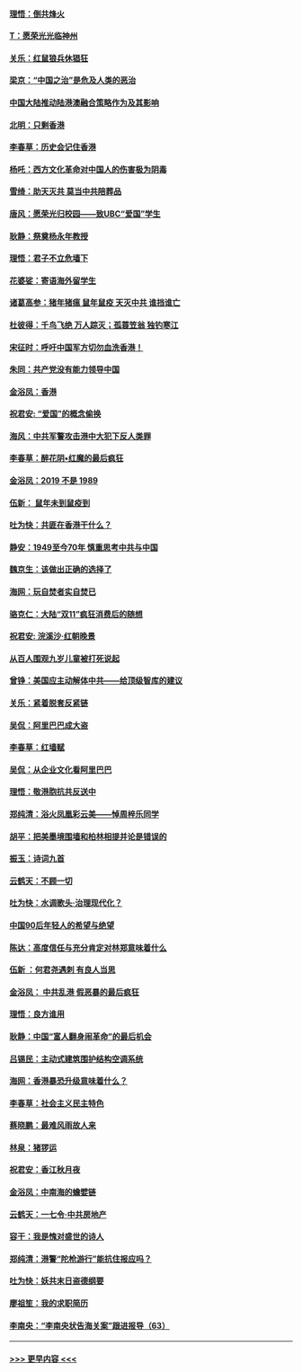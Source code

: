#### [理悟：倒共烽火](../pages/nsc993/n11668844.md?t=11211101) 
#### [T：愿荣光光临神州](../pages/nsc993/n11668421.md?t=11211101) 
#### [关乐：红鼠狼兵休猖狂](../pages/nsc993/n11668378.md?t=11211101) 
#### [梁京：“中国之治”是危及人类的恶治](../pages/nsc993/n11668328.md?t=11211101) 
#### [中国大陆推动陆港澳融合策略作为及其影响](../pages/nsc993/n11668157.md?t=11211101) 
#### [北明：只剩香港](../pages/nsc993/n11668002.md?t=11211101) 
#### [李春草：历史会记住香港](../pages/nsc993/n11667927.md?t=11211101) 
#### [杨吒：西方文化革命对中国人的伤害极为阴毒](../pages/nsc993/n11664521.md?t=11211101) 
#### [雪绮：助天灭共 莫当中共陪葬品](../pages/nsc993/n11662650.md?t=11211101) 
#### [唐风：愿荣光归校园——致UBC“爱国”学生](../pages/nsc993/n11662194.md?t=11211101) 
#### [耿静：祭奠杨永年教授](../pages/nsc993/n11662514.md?t=11211101) 
#### [理悟：君子不立危墙下](../pages/nsc993/n11662172.md?t=11211101) 
#### [花婆娑：寄语海外留学生](../pages/nsc993/n11662121.md?t=11211101) 
#### [诸葛高参：猪年猪瘟 鼠年鼠疫 天灭中共 谁挡谁亡](../pages/nsc993/n11661980.md?t=11211101) 
#### [杜彼得：千鸟飞绝 万人踪灭；孤蓑笠翁 独钓寒江](../pages/nsc993/n11661170.md?t=11211101) 
#### [宋征时：呼吁中国军方切勿血洗香港！](../pages/nsc993/n11415318.md?t=11211101) 
#### [朱同：共产党没有能力领导中国](../pages/nsc993/n11660421.md?t=11211101) 
#### [金浴凤：香港](../pages/nsc993/n11660419.md?t=11211101) 
#### [祝君安: “爱国”的概念偷换](../pages/nsc993/n11659706.md?t=11211101) 
#### [海风：中共军警攻击港中大犯下反人类罪](../pages/nsc993/n11659632.md?t=11211101) 
#### [李春草：醉花阴•红魔的最后疯狂](../pages/nsc993/n11659287.md?t=11211101) 
#### [金浴凤：2019 不是 1989](../pages/nsc993/n11657663.md?t=11211101) 
#### [伍新： 鼠年未到鼠疫到](../pages/nsc993/n11655098.md?t=11211101) 
#### [吐为快：共匪在香港干什么？](../pages/nsc993/n11654891.md?t=11211101) 
#### [静安：1949至今70年 慎重思考中共与中国](../pages/nsc993/n11651244.md?t=11211101) 
#### [魏京生：该做出正确的选择了](../pages/nsc993/n11653084.md?t=11211101) 
#### [海网：玩自焚者实自焚已](../pages/nsc993/n11652423.md?t=11211101) 
#### [骆克仁：大陆“双11”疯狂消费后的随想](../pages/nsc993/n11652305.md?t=11211101) 
#### [祝君安: 浣溪沙·红朝晚景](../pages/nsc993/n11652258.md?t=11211101) 
#### [从百人围观九岁儿童被打死说起](../pages/nsc993/n11651030.md?t=11211101) 
#### [曾铮：美国应主动解体中共——给顶级智库的建议](../pages/nsc993/n11649888.md?t=11211101) 
#### [关乐：紧着脱套反紧链](../pages/nsc993/n11649069.md?t=11211101) 
#### [吴侃：阿里巴巴成大盗](../pages/nsc993/n11645523.md?t=11211101) 
#### [李春草：红墙赋](../pages/nsc993/n11646389.md?t=11211101) 
#### [吴侃：从企业文化看阿里巴巴](../pages/nsc993/n11645476.md?t=11211101) 
#### [理悟：敬港胞抗共反送中](../pages/nsc993/n11645466.md?t=11211101) 
#### [郑纯清：浴火凤凰彩云美——悼周梓乐同学](../pages/nsc993/n11645155.md?t=11211101) 
#### [胡平：把美墨境围墙和柏林相提并论是错误的](../pages/nsc993/n11645134.md?t=11211101) 
#### [振玉：诗词九首](../pages/nsc993/n11644081.md?t=11211101) 
#### [云鹤天：不顾一切](../pages/nsc993/n11643508.md?t=11211101) 
#### [吐为快：水调歌头·治理现代化？](../pages/nsc993/n11643485.md?t=11211101) 
#### [中国90后年轻人的希望与绝望](../pages/nsc993/n11642317.md?t=11211101) 
#### [陈达：高度信任与充分肯定对林郑意味着什么](../pages/nsc993/n11641441.md?t=11211101) 
#### [伍新 ：何君尧遇刺 有良人当思](../pages/nsc993/n11641503.md?t=11211101) 
#### [金浴凤： 中共乱港  假恶暴的最后疯狂](../pages/nsc993/n11641495.md?t=11211101) 
#### [理悟：良方谁用](../pages/nsc993/n11641463.md?t=11211101) 
#### [耿静：中国“富人翻身闹革命”的最后机会](../pages/nsc993/n11640655.md?t=11211101) 
#### [吕锡民：主动式建筑围护结构空调系统](../pages/nsc993/n11640168.md?t=11211101) 
#### [海网：香港暴恐升级意味着什么？](../pages/nsc993/n11635904.md?t=11211101) 
#### [李春草：社会主义民主特色](../pages/nsc993/n11634657.md?t=11211101) 
#### [蔡晓鹏：最难风雨故人来](../pages/nsc993/n11633145.md?t=11211101) 
#### [林泉：猪猡运](../pages/nsc993/n11631469.md?t=11211101) 
#### [祝君安：香江秋月夜](../pages/nsc993/n11631440.md?t=11211101) 
#### [金浴凤：中南海的蟾嬖链](../pages/nsc993/n11631290.md?t=11211101) 
#### [云鹤天：一七令·中共房地产](../pages/nsc993/n11630084.md?t=11211101) 
#### [容干：我是愧对盛世的诗人](../pages/nsc993/n11630059.md?t=11211101) 
#### [郑纯清：港警“陀枪游行”能抗住报应吗？](../pages/nsc993/n11629999.md?t=11211101) 
#### [吐为快：妖共末日盗德纲要](../pages/nsc993/n11628610.md?t=11211101) 
#### [廖祖笙：我的求职简历](../pages/nsc993/n11628492.md?t=11211101) 
#### [李南央：“李南央状告海关案”跟进报导（63）](../pages/nsc993/n11627039.md?t=11211101) 

----
#### [ >>> 更早内容 <<< ](../indexes/nsc993-earlier.md)
